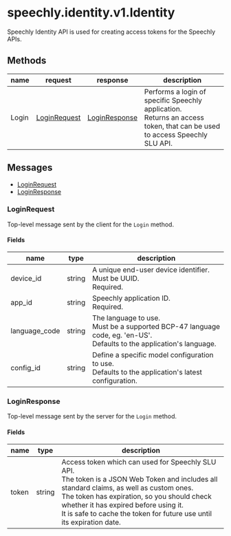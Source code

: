 
# speechly.identity.v1.Identity

Speechly Identity API is used for creating access tokens for the Speechly APIs.

## Methods

| name | request | response | description |
| ---- | ------- | -------- | ----------- |
| Login | [LoginRequest](#loginrequest) | [LoginResponse](#loginresponse) | Performs a login of specific Speechly application.<br/>Returns an access token, that can be used to access Speechly SLU API. |

## Messages

- [LoginRequest](#loginrequest)
- [LoginResponse](#loginresponse)


### LoginRequest

Top-level message sent by the client for the `Login` method.

#### Fields

| name | type | description |
| ---- | ---- | ----------- |
| device_id | string | A unique end-user device identifier.<br/>Must be UUID.<br/>Required. |
| app_id | string | Speechly application ID.<br/>Required. |
| language_code | string | The language to use.<br/>Must be a supported BCP-47 language code, eg. 'en-US'.<br/>Defaults to the application's language. |
| config_id | string | Define a specific model configuration to use.<br/>Defaults to the application's latest configuration. |


### LoginResponse

Top-level message sent by the server for the `Login` method.

#### Fields

| name | type | description |
| ---- | ---- | ----------- |
| token | string | Access token which can used for Speechly SLU API.<br/>The token is a JSON Web Token and includes all standard claims, as well as custom ones.<br/>The token has expiration, so you should check whether it has expired before using it.<br/>It is safe to cache the token for future use until its expiration date. |

